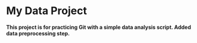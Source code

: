 # My Data Project
<b>
This project is for practicing Git with a simple data analysis script.
<b>
Added data preprocessing step.
